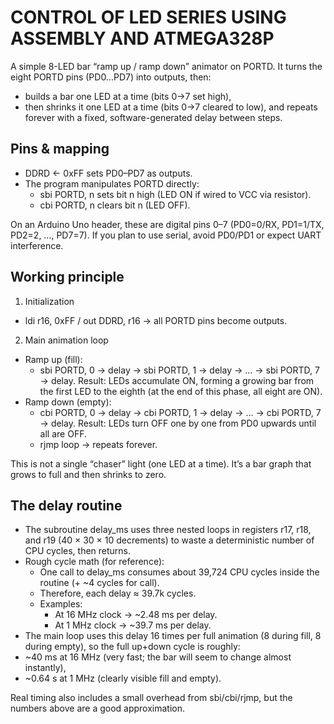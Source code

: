 # CONTROL OF LED SERIES USING ASSEMBLY AND ATMEGA328P
A simple 8-LED bar “ramp up / ramp down” animator on PORTD. It turns the eight PORTD pins (PD0…PD7) into outputs, then:
- builds a bar one LED at a time (bits 0→7 set high),
- then shrinks it one LED at a time (bits 0→7 cleared to low),
and repeats forever with a fixed, software-generated delay between steps.
## Pins & mapping
- DDRD ← 0xFF sets PD0–PD7 as outputs.
- The program manipulates PORTD directly:
    - sbi PORTD, n sets bit n high (LED ON if wired to VCC via resistor).
    - cbi PORTD, n clears bit n (LED OFF).

On an Arduino Uno header, these are digital pins 0–7 (PD0=0/RX, PD1=1/TX, PD2=2, …, PD7=7). If you plan to use serial, avoid PD0/PD1 or expect UART interference.
## Working principle
1. Initialization
- ldi r16, 0xFF / out DDRD, r16 → all PORTD pins become outputs.
2. Main animation loop
- Ramp up (fill):
    - sbi PORTD, 0 → delay → sbi PORTD, 1 → delay → … → sbi PORTD, 7 → delay. Result: LEDs accumulate ON, forming a growing bar from the first LED to the eighth (at the end of this phase, all eight are ON).
- Ramp down (empty):
    - cbi PORTD, 0 → delay → cbi PORTD, 1 → delay → … → cbi PORTD, 7 → delay. Result: LEDs turn OFF one by one from PD0 upwards until all are OFF.
    - rjmp loop → repeats forever.

This is not a single “chaser” light (one LED at a time). It’s a bar graph that grows to full and then shrinks to zero.
## The delay routine
- The subroutine delay_ms uses three nested loops in registers r17, r18, and r19 (40 × 30 × 10 decrements) to waste a deterministic number of CPU cycles, then returns.
- Rough cycle math (for reference):
    - One call to delay_ms consumes about 39,724 CPU cycles inside the routine (+ ~4 cycles for call).
    - Therefore, each delay ≈ 39.7k cycles.
    - Examples:
        - At 16 MHz clock → ~2.48 ms per delay.
        - At 1 MHz clock → ~39.7 ms per delay.
- The main loop uses this delay 16 times per full animation (8 during fill, 8 during empty), so the full up+down cycle is roughly:
- ~40 ms at 16 MHz (very fast; the bar will seem to change almost instantly),
- ~0.64 s at 1 MHz (clearly visible fill and empty).

Real timing also includes a small overhead from sbi/cbi/rjmp, but the numbers above are a good approximation.
